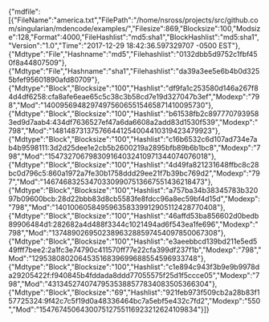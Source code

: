 {"mdfile": [{"FileName":"america.txt","FilePath":"/home/nsross/projects/src/github.com/singularian/mdencode/examples/","Filesize":869,"Blocksize":100,"Modsize":128,"Format":4000,"FileHashlist":"md5:sha1","BlockHashlist":"md5:sha1","Version":"1.0","Time":"2017-12-29 18:42:36.597329707 -0500 EST"},
{"Mdtype":"File","Hashname":"md5","Filehashlist":"0132dbb5d9752c1fbf450f8a44807509"},
{"Mdtype":"File","Hashname":"sha1","Filehashlist":"da39a3ee5e6b4b0d3255bfef95601890afd80709"},
{"Mdtype":"Block","Blocksize":"100","Hashlist":"df9fa1c253580d146a267f84d4df6258:cfa8afe6eae65c5c38c3b58cd7e19d327047b3ef","Modexp":"798","Mod":"140095694829749756065515465871410095730"},
{"Mdtype":"Block","Blocksize":"100","Hashlist":"b61538fb2c8977707939583ed9d7aab4:434df7636527ef47a6da6608a2add83d1530f539","Modexp":"798","Mod":"148148731375766441254004410319423479923"},
{"Mdtype":"Block","Blocksize":"100","Hashlist":"c16b6532c6d107ad734e7ab4b9598111:3d2d25dee1e2cb5b2600219a2895bfb89b6b1bc8","Modexp":"798","Mod":"154732706798309164032410971344074076018"},
{"Mdtype":"Block","Blocksize":"100","Hashlist":"4d49fa821231648ffbc8c28bc0d796c5:860a1972a7fe30b1758ddd29ee21f7b39bc769d2","Modexp":"797","Mod":"146746832534703309907513667551436218473"},
{"Mdtype":"Block","Blocksize":"100","Hashlist":"a757ba34b38345783b32097b09600bcb:28d22bbb83d8cb5583fe8fdcc96a8ec59bf4d15d","Modexp":"798","Mod":"140100605849596358339912905112428770408"},
{"Mdtype":"Block","Blocksize":"100","Hashlist":"46affd53ba856602d0bedb89906484d1:282682a4d488f3344c1021494ad6f543ea1fe696","Modexp":"798","Mod":"137489026950238963288597454097850067308"},
{"Mdtype":"Block","Blocksize":"100","Hashlist":"e3aeebbcd139bd211e5ed549fff7bee2:2a1fc3e74790c411570ff77e22cfa399df237f1b","Modexp":"798","Mod":"129538080206453516839699688554596933748"},
{"Mdtype":"Block","Blocksize":"100","Hashlist":"c1e894c943f3b9e9b9978da29205422f:f940845b4fddada8ddd77055575f25d1f5ccce05","Modexp":"798","Mod":"43134527407479535388577834083505366304"},
{"Mdtype":"Block","Blocksize":"69","Hashlist":"921feb973f509cb2a28b83f157725324:9f42c7c5f19d0a48336464bc7a5ebf5e432c7fd2","Modexp":"550","Mod":"154767450643007512755116923212624109834"}]}

